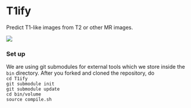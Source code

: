 # T1ify
Predict T1-like images from T2 or other MR images.

![](https://raw.githubusercontent.com/recoveringyank/T1ify/master/t1ify320.jpg)

### Set up
We are using git submodules for external tools which we store inside the `bin` directory. After you forked and cloned the repository, do  
`cd T1ify`  
`git submodule init`  
`git submodule update`  
`cd bin/volume`  
`source compile.sh`  


